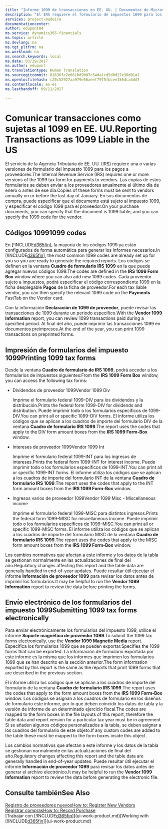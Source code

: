 ```yaml
---
title: "Informe 1099 de transacciones en EE. UU. | Documentos de Microsoft"
description: "El IRS requiere el formulario de impuestos 1099 para los pagos a proveedores y que especifique que un documento de compra está sujeto a 1099 y que especifique el código 1099 para el proveedor."
services: project-madeira
documentationcenter: 
author: edupont04
ms.service: dynamics365-financials
ms.topic: article
ms.devlang: na
ms.tgt_pltfrm: na
ms.workload: na
ms.search.keywords: local
ms.date: 03/29/2017
ms.author: edupont
ms.translationtype: Human Translation
ms.sourcegitcommit: 81636fc2e661bd9b07c54da1cd5d0d27e30d01a2
ms.openlocfilehash: c20c52927aa979e56aeef7975fbcee1564ca4dd7
ms.contentlocale: es-es
ms.lasthandoff: 09/11/2017

---
```

# <a name="reporting-transactions-as-1099-liable-in-the-us"></a><span data-ttu-id="e760f-103">Comunicar transacciones como sujetas al 1099 en EE. UU.</span><span class="sxs-lookup"><span data-stu-id="e760f-103">Reporting Transactions as 1099 Liable in the US</span></span>

<span data-ttu-id="e760f-104">El servicio de la Agencia Tributaria de EE. UU. (IRS) requiere una o varias versiones de formulario del impuesto 1099 para los pagos a proveedores.</span><span class="sxs-lookup"><span data-stu-id="e760f-104">The Internal Revenue Service (IRS) requires one or more versions of the 1099 tax form for payments to vendors.</span></span> <span data-ttu-id="e760f-105">Las copias de estos formularios se deben enviar a los proveedores anualmente el último día de enero o antes de ese día.</span><span class="sxs-lookup"><span data-stu-id="e760f-105">Copies of these forms must be sent to vendors annually on or before the last day of January.</span></span> <span data-ttu-id="e760f-106">En sus documentos de compra, puede especificar que el documento está sujeto al impuesto 1099, y especificar el código 1099 para el proveedor.</span><span class="sxs-lookup"><span data-stu-id="e760f-106">On your purchase documents, you can specify that the document is 1099 liable, and you can specify the 1099 code for the vendor.</span></span>  

## <a name="1099-codes"></a><span data-ttu-id="e760f-107">Códigos 1099</span><span class="sxs-lookup"><span data-stu-id="e760f-107">1099 codes</span></span>
<span data-ttu-id="e760f-108">En [!INCLUDE[d365fin](includes/d365fin_md.md)], la mayoría de los códigos 1099 ya están configurados de forma automática para generar los informes necesarios.</span><span class="sxs-lookup"><span data-stu-id="e760f-108">In [!INCLUDE[d365fin](includes/d365fin_md.md)], the most common 1099 codes are already set up for you so you are ready to generate the required reports.</span></span> <span data-ttu-id="e760f-109">Los códigos se definen en la ventana **Cuadro de formulario IRS 1099** en la que puede agregar nuevos códigos 1099.</span><span class="sxs-lookup"><span data-stu-id="e760f-109">The codes are defined in the **IRS 1099 Form Box** window where you can also add new 1099 codes.</span></span> <span data-ttu-id="e760f-110">Cada proveedor sujeto a impuestos, podrá especificar el código correspondiente 1099 en la ficha desplegable **Pagos** de la ficha de proveedor.</span><span class="sxs-lookup"><span data-stu-id="e760f-110">For each tax liable vendor, you can then specify the relevant 1099 code on the **Payments** FastTab on the Vendor card.</span></span>  

<span data-ttu-id="e760f-111">Con la información **Declaración de 1099 de proveedor**, puede revisar las transacciones de 1099 durante un periodo específico.</span><span class="sxs-lookup"><span data-stu-id="e760f-111">With the **Vendor 1099 Information** report, you can review 1099 transactions paid during a specified period.</span></span> <span data-ttu-id="e760f-112">Al final del año, puede imprimir las transacciones 1099 en documentos preimpresos.</span><span class="sxs-lookup"><span data-stu-id="e760f-112">At the end of the year, you can print 1099 transactions on preprinted forms.</span></span>  

## <a name="printing-1099-tax-forms"></a><span data-ttu-id="e760f-113">Impresión de formularios del impuesto 1099</span><span class="sxs-lookup"><span data-stu-id="e760f-113">Printing 1099 tax forms</span></span>
<span data-ttu-id="e760f-114">Desde la ventana **Cuadro de formulario de IRS 1099**, podrá acceder a los formularios de impuestos siguientes:</span><span class="sxs-lookup"><span data-stu-id="e760f-114">From the **IRS 1099 Form Box** window, you can access the following tax forms:</span></span>  

* <span data-ttu-id="e760f-115">Dividendos de proveedor 1099</span><span class="sxs-lookup"><span data-stu-id="e760f-115">Vendor 1099 Div</span></span>  

  <span data-ttu-id="e760f-116">Imprime el formulario federal 1099-DIV para los dividendos y la distribución.</span><span class="sxs-lookup"><span data-stu-id="e760f-116">Prints the federal form 1099-DIV for dividends and distribution.</span></span> <span data-ttu-id="e760f-117">Puede imprimir todo o los formularios específicos de 1099-DIV.</span><span class="sxs-lookup"><span data-stu-id="e760f-117">You can print all or specific 1099-DIV forms.</span></span> <span data-ttu-id="e760f-118">El informe utiliza los códigos que se aplican a los cuadros de importe del formulario DIV de la ventana **Cuadro de formulario IRS 1099**.</span><span class="sxs-lookup"><span data-stu-id="e760f-118">The report uses the codes that apply to the DIV form amount boxes from the **IRS 1099 Form-Box** window.</span></span>  
* <span data-ttu-id="e760f-119">Intereses de proveedor 1099</span><span class="sxs-lookup"><span data-stu-id="e760f-119">Vendor 1099 Int</span></span>  

  <span data-ttu-id="e760f-120">Imprime el formulario federal 1099-INT para los ingresos de intereses.</span><span class="sxs-lookup"><span data-stu-id="e760f-120">Prints the federal form 1099-INT for interest income.</span></span> <span data-ttu-id="e760f-121">Puede imprimir todo o los formularios específicos de 1099-INT.</span><span class="sxs-lookup"><span data-stu-id="e760f-121">You can print all or specific 1099-INT forms.</span></span> <span data-ttu-id="e760f-122">El informe utiliza los códigos que se aplican a los cuadros de importe del formulario INT de la ventana **Cuadro de formulario IRS 1099**.</span><span class="sxs-lookup"><span data-stu-id="e760f-122">The report uses the codes that apply to the INT form amount boxes from the **IRS 1099 Form-Box** window.</span></span>  
* <span data-ttu-id="e760f-123">Ingresos varios de proveedor 1099</span><span class="sxs-lookup"><span data-stu-id="e760f-123">Vendor 1099 Misc - Miscellaneous income</span></span>  

  <span data-ttu-id="e760f-124">Imprime el formulario federal 1099-MISC para distintos ingresos.</span><span class="sxs-lookup"><span data-stu-id="e760f-124">Prints the federal form 1099-MISC for miscellaneous income.</span></span> <span data-ttu-id="e760f-125">Puede imprimir todo o los formularios específicos de 1099-MISC.</span><span class="sxs-lookup"><span data-stu-id="e760f-125">You can print all or specific 1099-MISC forms.</span></span> <span data-ttu-id="e760f-126">El informe utiliza los códigos que se aplican a los cuadros de importe del formulario MISC de la ventana **Cuadro de formulario IRS 1099**.</span><span class="sxs-lookup"><span data-stu-id="e760f-126">The report uses the codes that apply to the MISC form amount boxes from the **IRS 1099 Form-Box** window.</span></span>  

<span data-ttu-id="e760f-127">Los cambios normativos que afectan a este informe y los datos de la tabla se gestionan normalmente en las actualizaciones de final del año.</span><span class="sxs-lookup"><span data-stu-id="e760f-127">Regulatory changes affecting this report and the table data are generally handled in end-of-year updates.</span></span>
<span data-ttu-id="e760f-128">Puede resultar útil ejecutar el informe **Información de proveedor 1099** para revisar los datos antes de imprimir los formularios.</span><span class="sxs-lookup"><span data-stu-id="e760f-128">It may be helpful to run the **Vendor 1099 Information** report to review the data before printing the forms.</span></span>

## <a name="submitting-1099-tax-forms-electronically"></a><span data-ttu-id="e760f-129">Envío electrónico de los formularios del impuesto 1099</span><span class="sxs-lookup"><span data-stu-id="e760f-129">Submitting 1099 tax forms electronically</span></span>
<span data-ttu-id="e760f-130">Para enviar electrónicamente los formularios del impuesto 1099, utilice el informe **Soporte magnético de proveedor 1099**.</span><span class="sxs-lookup"><span data-stu-id="e760f-130">To submit the 1099 tax forms electronically, use the **Vendor 1099 Magnetic Media** report.</span></span> <span data-ttu-id="e760f-131">Especifica los formularios 1099 que se pueden exportar.</span><span class="sxs-lookup"><span data-stu-id="e760f-131">Specifies the 1099 forms that can be exported.</span></span> <span data-ttu-id="e760f-132">La información de formulario exportada por este informe es la misma que los informes que imprimen los formularios 1099 que se han descrito en la sección anterior.</span><span class="sxs-lookup"><span data-stu-id="e760f-132">The form information exported by this report is the same as the reports that print 1099 forms that are described in the previous section.</span></span>  

<span data-ttu-id="e760f-133">El informe utiliza los códigos que se aplican a los cuadros de importe del formulario de la ventana **Cuadro de formulario IRS 1099**.</span><span class="sxs-lookup"><span data-stu-id="e760f-133">The report uses the codes that apply to the form amount boxes from the **IRS 1099 Form-Box** window.</span></span> <span data-ttu-id="e760f-134">Los códigos se asignan a los cuadros de formulario en los diseños de formulario este informe, por lo que deben coincidir los datos de tabla y la versión de informe de un determinado ejercicio fiscal.</span><span class="sxs-lookup"><span data-stu-id="e760f-134">The codes are mapped to the form boxes in the file layouts of this report, therefore the table data and report version for a particular tax year must be in agreement.</span></span> <span data-ttu-id="e760f-135">Si se añaden algunos códigos personalizados a la tabla, se deben asignar a los cuadros del formulario de este objeto.</span><span class="sxs-lookup"><span data-stu-id="e760f-135">If any custom codes are added to the table these must be mapped to the form boxes inside this object.</span></span>  

<span data-ttu-id="e760f-136">Los cambios normativos que afectan a este informe y los datos de la tabla se gestionan normalmente en las actualizaciones de final del año.</span><span class="sxs-lookup"><span data-stu-id="e760f-136">Regulatory changes affecting this report and the table data are generally handled in end-of-year updates.</span></span>
<span data-ttu-id="e760f-137">Puede resultar útil ejecutar el informe **Información de proveedor 1099** para revisar los datos antes de generar el archivo electrónico.</span><span class="sxs-lookup"><span data-stu-id="e760f-137">It may be helpful to run the **Vendor 1099 Information** report to review the data before generating the electronic file.</span></span>  

## <a name="see-also"></a><span data-ttu-id="e760f-138">Consulte también</span><span class="sxs-lookup"><span data-stu-id="e760f-138">See Also</span></span>
[<span data-ttu-id="e760f-139">Registro de proveedores nuevos</span><span class="sxs-lookup"><span data-stu-id="e760f-139">How to: Register New Vendors</span></span>](purchasing-how-register-new-vendors.md)  
[<span data-ttu-id="e760f-140">Registrar compras</span><span class="sxs-lookup"><span data-stu-id="e760f-140">How to: Record Purchase</span></span>](purchasing-how-record-purchases.md)  
<span data-ttu-id="e760f-141">[Trabajar con [!INCLUDE[d365fin](includes/d365fin_md.md)]](ui-work-product.md)</span><span class="sxs-lookup"><span data-stu-id="e760f-141">[Working with [!INCLUDE[d365fin](includes/d365fin_md.md)]](ui-work-product.md)</span></span>  

